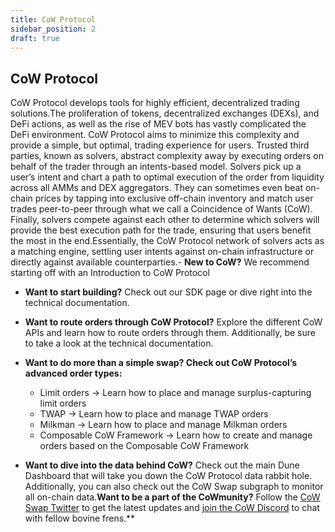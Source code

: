 ```yaml
---
title: CoW Protocol
sidebar_position: 2
draft: true
---
```


## CoW Protocol

CoW Protocol develops tools for highly efficient, decentralized trading solutions.The proliferation of tokens, decentralized exchanges (DEXs), and DeFi actions, as well as the rise of MEV bots has vastly complicated the DeFi environment. CoW Protocol aims to minimize this complexity and provide a simple, but optimal, trading experience for users. Trusted third parties, known as solvers, abstract complexity away by executing orders on behalf of the trader through an intents-based model. Solvers pick up a user’s intent and chart a path to optimal execution of the order from liquidity across all AMMs and DEX aggregators. They can sometimes even beat on-chain prices by tapping into exclusive off-chain inventory and match user trades peer-to-peer through what we call a Coincidence of Wants (CoW). Finally, solvers compete against each other to determine which solvers will provide the best execution path for the trade, ensuring that users benefit the most in the end.Essentially, the CoW Protocol network of solvers acts as a matching engine, settling user intents against on-chain infrastructure or directly against available counterparties.- **New to CoW?** We recommend starting off with an Introduction to CoW Protocol

- **Want to start building?** Check out our SDK page or dive right into the technical documentation.

- **Want to route orders through CoW Protocol?** Explore the different CoW APIs and learn how to route orders through them. Additionally, be sure to take a look at the technical documentation.

- **Want to do more than a simple swap? Check out CoW Protocol’s advanced order types:**

  - Limit orders → Learn how to place and manage surplus-capturing limit orders
  - TWAP → Learn how to place and manage TWAP orders
  - Milkman → Learn how to place and manage Milkman orders
  - Composable CoW Framework → Learn how to create and manage orders based on the Composable CoW Framework

- **Want to dive into the data behind CoW?** Check out the main Dune Dashboard that will take you down the CoW Protocol data rabbit hole. Additionally, you can also check out the CoW Swap subgraph to monitor all on-chain data.**Want to be a part of the CoWmunity?** Follow the [CoW Swap Twitter](https://twitter.com/CoWSwap) to get the latest updates and [join the CoW Discord](https://discord.gg/cowprotocol) to chat with fellow bovine frens.**
